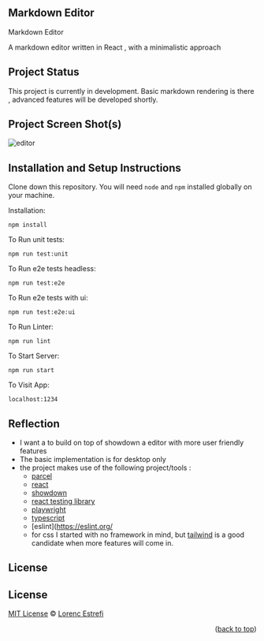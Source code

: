 ## Markdown Editor


Markdown Editor 


A markdown editor written in React , with a minimalistic approach 

## Project Status


This project is currently in development. 
Basic markdown rendering is there , advanced features will be developed shortly. 
## Project Screen Shot(s)

![editor](https://github.com/user-attachments/assets/4514a733-42ce-43d1-9286-4942a8f30ddf)




## Installation and Setup Instructions

Clone down this repository. You will need `node` and `npm` installed globally on your machine.  

Installation:

`npm install`  

To Run unit tests:  

`npm run test:unit`  

To Run e2e tests headless:  

`npm run test:e2e`  

To Run e2e tests with ui:  

`npm run test:e2e:ui`  

To Run Linter:  

`npm run lint`  


To Start Server:

`npm run start`  

To Visit App:

`localhost:1234`  

## Reflection

  - I want a to build on top of showdown a editor with more user friendly features
  - The basic implementation is for desktop only 
  - the project makes use of the following project/tools :
      - [parcel](https://parceljs.org/)
      - [react](https://react.dev/)
      - [showdown](https://showdownjs.com/)
      - [react testing library](https://testing-library.com/)
      - [playwright](https://https://playwright.dev/)
      - [typescript](https://www.typescriptlang.org/)
      - [eslint](https://eslint.org/
      - for css I started with no framework in mind, but [tailwind](https://tailwindcss.com/) is a good candidate when more features will come in. 
    


<!-- LICENSE -->
## License


## License

[MIT License](https://opensource.org/licenses/MIT) © [Lorenc Estrefi](https://jlorenc1986.github.io)

<p align="right">(<a href="#readme-top">back to top</a>)</p>
